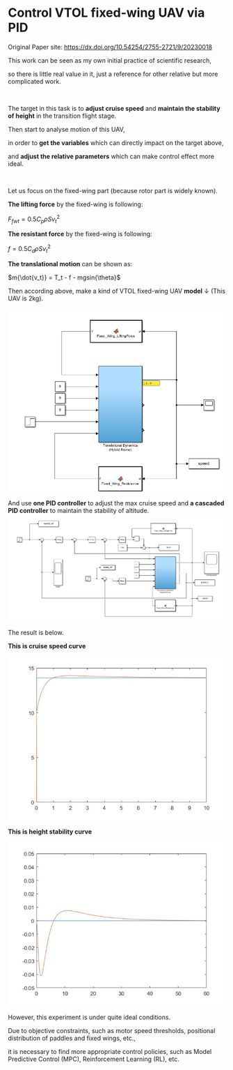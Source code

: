 # Control VTOL fixed-wing UAV via PID

Original Paper site: https://dx.doi.org/10.54254/2755-2721/9/20230018

This work can be seen as my own initial practice of scientific research, 

so there is little real value in it, just a reference for other relative but more complicated work.

&nbsp;
&nbsp;
&nbsp;
&nbsp;

The target in this task is to **adjust cruise speed** and **maintain the stability of height** in the transition flight stage.

Then start to analyse motion of this UAV, 

in order to **get the variables** which can directly impact on the target above,

and **adjust the relative parameters** which can make control effect more ideal.
  
&nbsp;
&nbsp;
&nbsp;
&nbsp;

Let us focus on the fixed-wing part (because rotor part is widely known).

**The lifting force** by the fixed-wing is following:

$F_{fwt} = 0.5{C_p} \rho S{v_t}^2$

**The resistant force** by the fixed-wing is following:

$f = 0.5{C_d}{\rho}S{v_t}^2$

**The translational motion** can be shown as:

$m{\dot{v_t}} = T_t - f - mgsin{\theta}$

Then according above, make a kind of VTOL fixed-wing UAV **model** ↓ (This UAV is 2kg).

![UAV_model](./images/controller_1.png "UAV_model")

And use **one PID controller** to adjust the max cruise speed and **a cascaded PID controller** to maintain the stability of altitude.
![PID_model](./images/controller_2.png "PID_model")

The result is below.

**This is cruise speed curve**

![cruise_speed](./images/speed_curve.jpg "cruise speed")

**This is height stability curve**

![height_stability](./images/height_curve.jpg "height_stability")

However, this experiment is under quite ideal conditions.

Due to objective constraints, such as motor speed thresholds, positional distribution of paddles and fixed wings, etc., 

it is necessary to find more appropriate control policies, such as Model Predictive Control (MPC), Reinforcement Learning (RL), etc.
